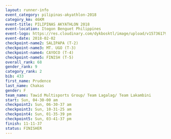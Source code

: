 ```yaml
---
layout: runner-info 
event_category: pilipinas-akyathlon-2018 
category_km: 46KM 
event-title: PILIPINAS AKYATHLON 2018 
event-location: Itogon Benguet Philippines 
event-logo: https://res.cloudinary.com/dykbosktl/image/upload/v1573617968/Logo/akyathlon-logo-new_ifndai.png 
event-date: 2018-02-02 
checkpoint-name2: SALIPAPA (T-2) 
checkpoint-name3: MT. UGO (T-3) 
checkpoint-name4: CAYOCO (T-4) 
checkpoint-name5: FINISH (T-5) 
overall_rank: 68
gender_rank: 9
category_rank: 2
bib: 433
first_name: Prudence
last_name: Chakas
gender: F
team_name: Tawid Multisports Group/ Team Lagalag/ Team Lakambini
start: Sun, 04-30-00 am
checkpoint2: Sun, 06-30-37 am
checkpoint3: Sun, 10-31-25 am
checkpoint4: Sun, 01-35-39 pm
checkpoint5: Sun, 03-41-37 pm
finish: 11-11-37
status: FINISHER
---
```

